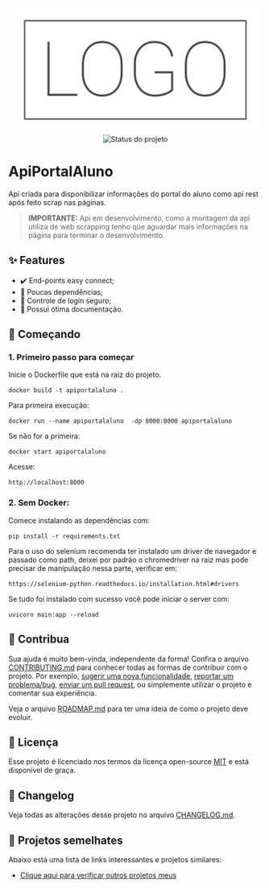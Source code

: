 <p align="center">
    <img width="800" src=".github/logo.png" title="Logo do projeto"><br />
    <img src="https://img.shields.io/maintenance/yes/2022?style=for-the-badge" title="Status do projeto">
</p>

# ApiPortalAluno

Api criada para disponibilizar informações do portal do aluno como api rest após feito scrap nas páginas.
> **IMPORTANTE:** Api em desenvolvimento, como a montagem da api utiliza de web scrapping tenho que aguardar mais informações na página para terminar o desenvolvimento.

## ✨ Features

* ✔️ End-points easy connect;
* 🥢 Poucas dependências;
* 🎨 Controle de login seguro;
* 🖖 Possui ótima documentação.

## 🚀 Começando

### 1. Primeiro passo para começar
Inicie o Dockerfile que está na raiz do projeto.
```shell
docker build -t apiportalaluno .
```
Para primeira execução:
```shell
docker run --name apiportalaluno  -dp 8000:8000 apiportalaluno
```
Se não for a primeira:
```shell
docker start apiportalaluno
```


Acesse:
```http request
http://localhost:8000
```

### 2. Sem Docker:

Comece instalando as dependências com:

```shell
pip install -r requirements.txt
```

Para o uso do selenium recomenda ter instalado um driver de navegador e passado como path, deixei por padrão o 
chromedriver na raiz mas pode precisar de manipulação nessa parte, verificar em:

```shell
https://selenium-python.readthedocs.io/installation.html#drivers
```

Se tudo foi instalado com sucesso você pode iniciar o server com:

```shell
uvicorn main:app --reload
```

## 🤝 Contribua

Sua ajuda é muito bem-vinda, independente da forma! Confira o arquivo [CONTRIBUTING.md](CONTRIBUTING.md) para conhecer todas as formas de contribuir com o projeto. Por exemplo, [sugerir uma nova funcionalidade](https://github.com/ccuffs/template/issues/new?assignees=&labels=&template=feature_request.md&title=), [reportar um problema/bug](https://github.com/ccuffs/template/issues/new?assignees=&labels=bug&template=bug_report.md&title=), [enviar um pull request](https://github.com/ccuffs/hacktoberfest/blob/master/docs/tutorial-pull-request.md), ou simplemente utilizar o projeto e comentar sua experiência.

Veja o arquivo [ROADMAP.md](ROADMAP.md) para ter uma ideia de como o projeto deve evoluir.


## 🎫 Licença

Esse projeto é licenciado nos termos da licença open-source [MIT](https://choosealicense.com/licenses/mit) e está disponível de graça.

## 🧬 Changelog

Veja todas as alterações desse projeto no arquivo [CHANGELOG.md](CHANGELOG.md).

## 🧪 Projetos semelhates

Abaixo está uma lista de links interessantes e projetos similares:

* [Clique aqui para verificar outros projetos meus](https://github.com/mascdriver)
